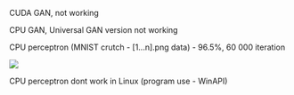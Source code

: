 CUDA GAN, not working

CPU GAN, Universal GAN version not working 

CPU perceptron (MNIST crutch - [1...n].png data) - 96.5%, 60 000 iteration

![](https://github.com/stasan320/GraphGAN/blob/master/image/console.png)


CPU perceptron dont work in Linux (program use - WinAPI)
